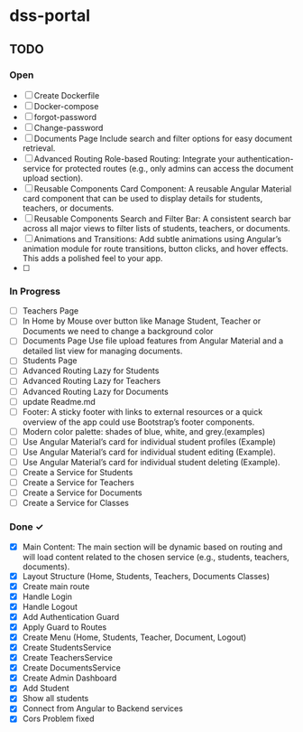 # dss-portal

## TODO

### Open
- [ ] Create Dockerfile
- [ ] Docker-compose
- [ ] forgot-password
- [ ] Change-password
- [ ] Documents Page Include search and filter options for easy document retrieval.
- [ ] Advanced Routing Role-based Routing: Integrate your authentication-service for protected routes (e.g., only admins can access the document upload section).
- [ ] Reusable Components Card Component: A reusable Angular Material card component that can be used to display details for students, teachers, or documents.
- [ ] Reusable Components Search and Filter Bar: A consistent search bar across all major views to filter lists of students, teachers, or documents.
- [ ] Animations and Transitions: Add subtle animations using Angular’s animation module for route transitions, button clicks, and hover effects. This adds a polished feel to your app.
- [ ] 


### In Progress
- [ ] Teachers Page
- [ ] In Home by Mouse over button like Manage Student, Teacher or Documents we need to change a background color 
- [ ] Documents Page Use file upload features from Angular Material and a detailed list view for managing documents.
- [ ] Students Page
- [ ] Advanced Routing Lazy for Students
- [ ] Advanced Routing Lazy for Teachers
- [ ] Advanced Routing Lazy for Documents
- [ ] update Readme.md
- [ ] Footer: A sticky footer with links to external resources or a quick overview of the app could use Bootstrap’s footer components.
- [ ] Modern color palette: shades of blue, white, and grey.(examples)
- [ ] Use Angular Material’s card for individual student profiles (Example)
- [ ] Use Angular Material’s card for individual student editing (Example).
- [ ] Use Angular Material’s card for individual student deleting (Example).
- [ ] Create a Service for Students
- [ ] Create a Service for Teachers
- [ ] Create a Service for Documents
- [ ] Create a Service for Classes
  
### Done ✓
- [x] Main Content: The main section will be dynamic based on routing and will load content related to the chosen service (e.g., students, teachers, documents).
- [x] Layout Structure (Home, Students, Teachers, Documents Classes)
- [x] Create main route
- [x] Handle Login
- [x] Handle Logout
- [x] Add Authentication Guard
- [x] Apply Guard to Routes
- [x] Create Menu (Home, Students, Teacher, Document, Logout)
- [x] Create StudentsService
- [x] Create TeachersService
- [x] Create DocumentsService
- [x] Create Admin Dashboard 
- [x] Add Student
- [x] Show all students
- [x] Connect from Angular to Backend services
- [x] Cors Problem fixed
